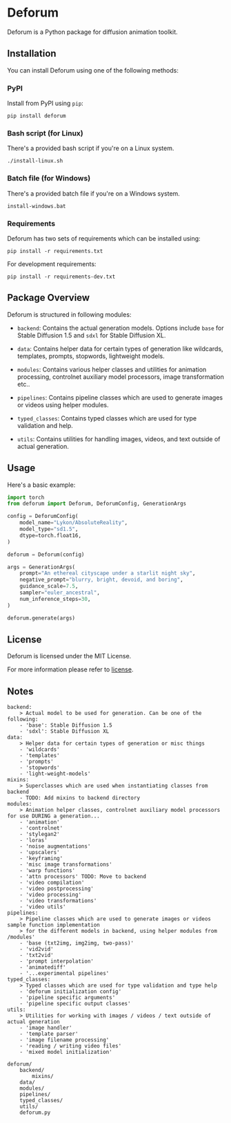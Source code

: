 # Deforum

Deforum is a Python package for diffusion animation toolkit.

## Installation

You can install Deforum using one of the following methods:

### PyPI

Install from PyPI using `pip`:

```
pip install deforum
```

### Bash script (for Linux)

There's a provided bash script if you're on a Linux system.

```
./install-linux.sh
```

### Batch file (for Windows)

There's a provided batch file if you're on a Windows system.

```
install-windows.bat
```

### Requirements

Deforum has two sets of requirements which can be installed using:

```
pip install -r requirements.txt
```

For development requirements:

```
pip install -r requirements-dev.txt
```
## Package Overview

Deforum is structured in following modules:

* `backend`: Contains the actual generation models. Options include `base` for Stable Diffusion 1.5 and `sdxl` for Stable Diffusion XL.

* `data`: Contains helper data for certain types of generation like wildcards, templates, prompts, stopwords, lightweight models.

* `modules`: Contains various helper classes and utilities for animation processing, controlnet auxiliary model processors, image transformation etc..

* `pipelines`: Contains pipeline classes which are used to generate images or videos using helper modules.

* `typed_classes`: Contains typed classes which are used for type validation and help.

* `utils`: Contains utilities for handling images, videos, and text outside of actual generation.


## Usage

Here's a basic example:

```python
import torch
from deforum import Deforum, DeforumConfig, GenerationArgs

config = DeforumConfig(
    model_name="Lykon/AbsoluteReality",
    model_type="sd1.5",
    dtype=torch.float16,
)

deforum = Deforum(config)

args = GenerationArgs(
    prompt="An ethereal cityscape under a starlit night sky",
    negative_prompt="blurry, bright, devoid, and boring",
    guidance_scale=7.5,
    sampler="euler_ancestral",
    num_inference_steps=30,
)

deforum.generate(args)

```

## License

Deforum is licensed under the MIT License.

For more information please refer to [license](https://github.com/deforum-art/deforum/blob/main/LICENSE).

## Notes

```
backend:
    > Actual model to be used for generation. Can be one of the following:
    - 'base': Stable Diffusion 1.5
    - 'sdxl': Stable Diffusion XL
data:
    > Helper data for certain types of generation or misc things
    - 'wildcards'
    - 'templates'
    - 'prompts'
    - 'stopwords'
    - 'light-weight-models'
mixins:
    > Superclasses which are used when instantiating classes from backend
    - TODO: Add mixins to backend directory
modules:
    > Animation helper classes, controlnet auxiliary model processors for use DURING a generation...
    - 'animation'
    - 'controlnet'
    - 'stylegan2'
    - 'loras'
    - 'noise augmentations'
    - 'upscalers'
    - 'keyframing'
    - 'misc image transformations'
    - 'warp functions'
    - 'attn processors' TODO: Move to backend
    - 'video compilation'
    - 'video postprocessing'
    - 'video processing'
    - 'video transformations'
    - 'video utils'
pipelines:
    > Pipeline classes which are used to generate images or videos sample function implementation
    > for the different models in backend, using helper modules from /modules'
    - 'base (txt2img, img2img, two-pass)'
    - 'vid2vid'
    - 'txt2vid'
    - 'prompt interpolation'
    - 'animatediff'
    - '...experimental pipelines'
typed_classes:
    > Typed classes which are used for type validation and type help
    - 'deforum initialization config'
    - 'pipeline specific arguments'
    - 'pipeline specific output classes'
utils:
    > Utilities for working with images / videos / text outside of actual generation
    - 'image handler'
    - 'template parser'
    - 'image filename processing'
    - 'reading / writing video files'
    - 'mixed model initialization'

deforum/
    backend/
        mixins/
    data/
    modules/
    pipelines/
    typed_classes/
    utils/
    deforum.py
```
